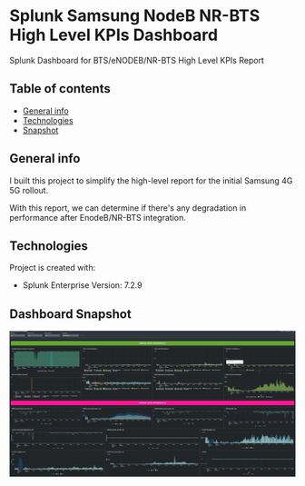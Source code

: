 # Splunk Samsung NodeB NR-BTS High Level KPIs Dashboard
Splunk Dashboard for  BTS/eNODEB/NR-BTS High Level KPIs Report

## Table of contents
* [General info](#general-info)
* [Technologies](#technologies)
* [Snapshot](##dashboard-snapshot)

## General info
I built this project to simplify the high-level report for the initial Samsung 4G 5G rollout.

With this report, we can determine if there's any degradation in performance after EnodeB/NR-BTS integration.


## Technologies
Project is created with:
* Splunk Enterprise Version: 7.2.9
	
## Dashboard Snapshot

![Samsung](https://github.com/ocean-vinz/Splunk-Samsung-NodeB-NR-HighLevelKPIs/blob/79ab3057ebd1320181b2bbd7a1b631758851c2f7/samsung_5G.png)


